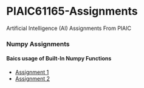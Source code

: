 # PIAIC61165-Assignments
Artificial Intelligence (AI) Assignments From PIAIC
### Numpy Assignments
#### Baics usage of Built-In Numpy Functions
* [Assignment 1](https://github.com/iSunnyAli/PIAIC61165-Assignments/blob/main/AI/Q2/NumPy%20Assigments/PIAIC61165_Assignment1.ipynb)
* [Assignment 2](https://github.com/iSunnyAli/PIAIC61165-Assignments/blob/main/AI/Q2/NumPy%20Assigments/PIAIC61165_Assignment2.ipynb)
